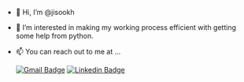 - 👋 Hi, I’m @jisookh
- 👀 I’m interested in making my working process efficient with getting some help from python.
- 📫 You can reach out to me at ...

  [![Gmail Badge](https://img.shields.io/badge/Gmail-d14836?style=flat-square&logo=Gmail&logoColor=white&link=mailto:jisookhong5@gmail.com)](mailto:jisookhong5@gmail.com)
  [![Linkedin Badge](https://img.shields.io/badge/-LinkedIn-blue?style=flat-square&logo=Linkedin&logoColor=white&link=https://www.linkedin.com/in/jisook-hong-3a7465143/)](https://www.linkedin.com/in/jisook-hong-3a7465143/)
	

<!---
jisookh/jisookh is a ✨ special ✨ repository because its `README.md` (this file) appears on your GitHub profile.
You can click the Preview link to take a look at your changes.
--->
